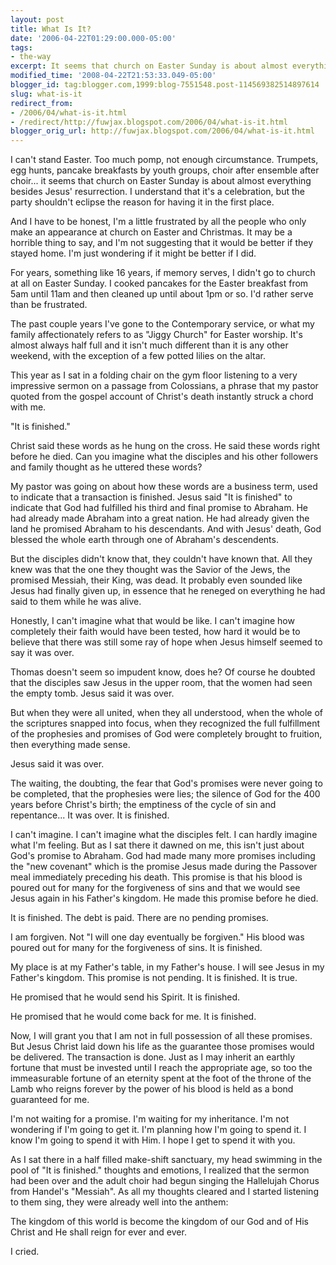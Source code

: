 ```yaml
---
layout: post
title: What Is It?
date: '2006-04-22T01:29:00.000-05:00'
tags:
- the-way
excerpt: It seems that church on Easter Sunday is about almost everything besides Jesus' resurrection.
modified_time: '2008-04-22T21:53:33.049-05:00'
blogger_id: tag:blogger.com,1999:blog-7551548.post-114569382514897614
slug: what-is-it
redirect_from: 
- /2006/04/what-is-it.html
- /redirect/http://fuwjax.blogspot.com/2006/04/what-is-it.html
blogger_orig_url: http://fuwjax.blogspot.com/2006/04/what-is-it.html
---
```


I can't stand Easter.  Too much pomp, not enough circumstance.  Trumpets, egg hunts, pancake breakfasts by youth groups, choir after ensemble after choir... it seems that church on Easter Sunday is about almost everything besides Jesus' resurrection.  I understand that it's a celebration, but the party shouldn't eclipse the reason for having it in the first place.

And I have to be honest, I'm a little frustrated by all the people who only make an appearance at church on Easter and Christmas.  It may be a horrible thing to say, and I'm not suggesting that it would be better if they stayed home.  I'm just wondering if it might be better if I did.

For years, something like 16 years, if memory serves, I didn't go to church at all on Easter Sunday.  I cooked pancakes for the Easter breakfast from 5am until 11am and then cleaned up until about 1pm or so.  I'd rather serve than be frustrated.

The past couple years I've gone to the Contemporary service, or what my family affectionately refers to as "Jiggy Church" for Easter worship.  It's almost always half full and it isn't much different than it is any other weekend, with the exception of a few potted lilies on the altar.

This year as I sat in a folding chair on the gym floor listening to a very impressive sermon on a passage from Colossians, a phrase that my pastor quoted from the gospel account of Christ's death instantly struck a chord with me.

"It is finished."

Christ said these words as he hung on the cross.  He said these words right before he died.  Can you imagine what the disciples and his other followers and family thought as he uttered these words?

My pastor was going on about how these words are a business term, used to indicate that a transaction is finished.  Jesus said "It is finished" to indicate that God had fulfilled his third and final promise to Abraham.  He had already made Abraham into a great nation.  He had already given the land he promised Abraham to his descendants.  And with Jesus' death, God blessed the whole earth through one of Abraham's descendents.

But the disciples didn't know that, they couldn't have known that.  All they knew was that the one they thought was the Savior of the Jews, the promised Messiah, their King, was dead.  It probably even sounded like Jesus had finally given up, in essence that he reneged on everything he had said to them while he was alive.

Honestly, I can't imagine what that would be like.  I can't imagine how completely their faith would have been tested, how hard it would be to believe that there was still some ray of hope when Jesus himself seemed to say it was over.

Thomas doesn't seem so impudent know, does he?  Of course he doubted that the disciples saw Jesus in the upper room, that the women had seen the empty tomb.  Jesus said it was over.

But when they were all united, when they all understood, when the whole of the scriptures snapped into focus, when they recognized the full fulfillment of the prophesies and promises of God were completely brought to fruition, then everything made sense.

Jesus said it was over.

The waiting, the doubting, the fear that God's promises were never going to be completed, that the prophesies were lies; the silence of God for the 400 years before Christ's birth; the emptiness of the cycle of sin and repentance...  It was over.  It is finished.

I can't imagine.  I can't imagine what the disciples felt.  I can hardly imagine what I'm feeling.  But as I sat there it dawned on me, this isn't just about God's promise to Abraham.  God had made many more promises including the "new covenant" which is the promise Jesus made during the Passover meal immediately preceding his death.  This promise is that his blood is poured out for many for the forgiveness of sins and that we would see Jesus again in his Father's kingdom.  He made this promise before he died.

It is finished.  The debt is paid.  There are no pending promises.

I am forgiven.  Not "I will one day eventually be forgiven."  His blood was poured out for many for the forgiveness of sins.  It is finished.

My place is at my Father's table, in my Father's house.  I will see Jesus in my Father's kingdom.  This promise is not pending.  It is finished.  It is true.

He promised that he would send his Spirit.  It is finished.

He promised that he would come back for me.  It is finished.

Now, I will grant you that I am not in full possession of all these promises.  But Jesus Christ laid down his life as the guarantee those promises would be delivered.  The transaction is done.  Just as I may inherit an earthly fortune that must be invested until I reach the appropriate age, so too the immeasurable fortune of an eternity spent at the foot of the throne of the Lamb who reigns forever by the power of his blood is held as a bond guaranteed for me.

I'm not waiting for a promise.  I'm waiting for my inheritance.  I'm not wondering if I'm going to get it.  I'm planning how I'm going to spend it.  I know I'm going to spend it with Him.  I hope I get to spend it with you.

As I sat there in a half filled make-shift sanctuary, my head swimming in the pool of "It is finished." thoughts and emotions, I realized that the sermon had been over and the adult choir had begun singing the Hallelujah Chorus from Handel's "Messiah".  As all my thoughts cleared and I started listening to them sing, they were already well into the anthem: 

The kingdom of this world
is become
the kingdom of our God
and of His Christ
and He shall reign for ever and ever.

I cried.